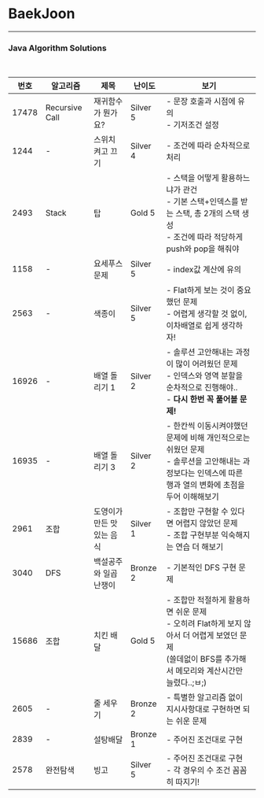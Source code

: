 # BaekJoon

----

### Java Algorithm Solutions

<br>


| 번호  | 알고리즘       | 제목                      | 난이도   | 보기                                                         |
| ----- | -------------- | ------------------------- | -------- | ------------------------------------------------------------ |
| 17478 | Recursive Call | 재귀함수가 뭔가요?        | Silver 5 | - 문장 호출과 시점에 유의<br />- 기저조건 설정               |
| 1244  | -              | 스위치 켜고 끄기          | Silver 4 | - 조건에 따라 순차적으로 처리                                |
| 2493  | Stack          | 탑                        | Gold 5   | - 스택을 어떻게 활용하느냐가 관건<br />- 기본 스택+인덱스를 받는 스택, 총 2개의 스택 생성<br />- 조건에 따라 적당하게 push와 pop을 해줘야 |
| 1158  | -              | 요세푸스 문제             | Silver 5 | - index값 계산에 유의                                        |
| 2563  | -              | 색종이                    | Silver 5 | - Flat하게 보는 것이 중요했던 문제<br />- 어렵게 생각할 것 없이, 이차배열로 쉽게 생각하자! |
| 16926 | -              | 배열 돌리기 1             | Silver 2 | - 솔루션 고안해내는 과정이 많이 어려웠던 문제<br />- 인덱스와 영역 분할을 순차적으로 진행해야..<br />- **다시 한번 꼭 풀어볼 문제!** |
| 16935 | -              | 배열 돌리기 3             | Silver 2 | - 한칸씩 이동시켜야했던 문제에 비해 개인적으로는 쉬웠던 문제<br />- 솔루션을 고안해내는 과정보다는 인덱스에 따른 행과 열의 변화에 초점을 두어 이해해보기 |
| 2961  | 조합           | 도영이가 만든 맛있는 음식 | Silver 1 | - 조합만 구현할 수 있다면 어렵지 않았던 문제<br />- 조합 구현부분 익숙해지는 연습 더 해보기 |
| 3040  | DFS            | 백설공주와 일곱 난쟁이    | Bronze 2 | - 기본적인 DFS 구현 문제                                     |
| 15686 | 조합           | 치킨 배달                 | Gold 5   | - 조합만 적절하게 활용하면 쉬운 문제<br/>- 오히려 Flat하게 보지 않아서 더 어렵게 보였던 문제<br/>(쓸데없이 BFS를 추가해서 메모리와 계산시간만 늘렸다..;ㅂ;) |
| 2605  | -              | 줄 세우기                 | Bronze 2 | - 특별한 알고리즘 없이 지시사항대로 구현하면 되는 쉬운 문제  |
| 2839  | -              | 설탕배달                  | Bronze 1 | - 주어진 조건대로 구현                                       |
| 2578  | 완전탐색       | 빙고                      | Silver 5 | - 주어진 조건대로 구현<br />- 각 경우의 수 조건 꼼꼼히 따지기! |
